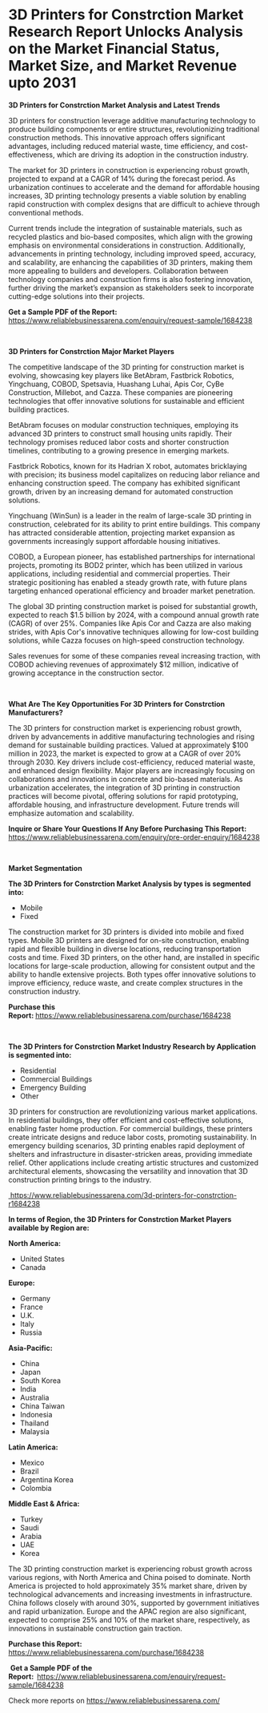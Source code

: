 <p><h1>3D Printers for Constrction Market Research Report Unlocks Analysis on the Market Financial Status, Market Size, and Market Revenue upto 2031</h1></p><p><strong>3D Printers for Constrction Market Analysis and Latest Trends</strong></p>
<p><p>3D printers for construction leverage additive manufacturing technology to produce building components or entire structures, revolutionizing traditional construction methods. This innovative approach offers significant advantages, including reduced material waste, time efficiency, and cost-effectiveness, which are driving its adoption in the construction industry. </p><p>The market for 3D printers in construction is experiencing robust growth, projected to expand at a CAGR of 14% during the forecast period. As urbanization continues to accelerate and the demand for affordable housing increases, 3D printing technology presents a viable solution by enabling rapid construction with complex designs that are difficult to achieve through conventional methods. </p><p>Current trends include the integration of sustainable materials, such as recycled plastics and bio-based composites, which align with the growing emphasis on environmental considerations in construction. Additionally, advancements in printing technology, including improved speed, accuracy, and scalability, are enhancing the capabilities of 3D printers, making them more appealing to builders and developers. Collaboration between technology companies and construction firms is also fostering innovation, further driving the market’s expansion as stakeholders seek to incorporate cutting-edge solutions into their projects.</p></p>
<p><strong>Get a Sample PDF of the Report:&nbsp;</strong> <a href="https://www.reliablebusinessarena.com/enquiry/request-sample/1684238?utm_campaign=1912&utm_medium=2&utm_source=Github&utm_content=ia&utm_term=30122024&utm_id=3d-printers-for-constrction">https://www.reliablebusinessarena.com/enquiry/request-sample/1684238</a></p>
<p>&nbsp;</p>
<p><strong>3D Printers for Constrction Major Market Players</strong></p>
<p><p>The competitive landscape of the 3D printing for construction market is evolving, showcasing key players like BetAbram, Fastbrick Robotics, Yingchuang, COBOD, Spetsavia, Huashang Luhai, Apis Cor, CyBe Construction, Millebot, and Cazza. These companies are pioneering technologies that offer innovative solutions for sustainable and efficient building practices.</p><p>BetAbram focuses on modular construction techniques, employing its advanced 3D printers to construct small housing units rapidly. Their technology promises reduced labor costs and shorter construction timelines, contributing to a growing presence in emerging markets.</p><p>Fastbrick Robotics, known for its Hadrian X robot, automates bricklaying with precision; its business model capitalizes on reducing labor reliance and enhancing construction speed. The company has exhibited significant growth, driven by an increasing demand for automated construction solutions.</p><p>Yingchuang (WinSun) is a leader in the realm of large-scale 3D printing in construction, celebrated for its ability to print entire buildings. This company has attracted considerable attention, projecting market expansion as governments increasingly support affordable housing initiatives.</p><p>COBOD, a European pioneer, has established partnerships for international projects, promoting its BOD2 printer, which has been utilized in various applications, including residential and commercial properties. Their strategic positioning has enabled a steady growth rate, with future plans targeting enhanced operational efficiency and broader market penetration.</p><p>The global 3D printing construction market is poised for substantial growth, expected to reach $1.5 billion by 2024, with a compound annual growth rate (CAGR) of over 25%. Companies like Apis Cor and Cazza are also making strides, with Apis Cor's innovative techniques allowing for low-cost building solutions, while Cazza focuses on high-speed construction technology.</p><p>Sales revenues for some of these companies reveal increasing traction, with COBOD achieving revenues of approximately $12 million, indicative of growing acceptance in the construction sector.</p></p>
<p>&nbsp;</p>
<p><strong>What Are The Key Opportunities For 3D Printers for Constrction Manufacturers?</strong></p>
<p><p>The 3D printers for construction market is experiencing robust growth, driven by advancements in additive manufacturing technologies and rising demand for sustainable building practices. Valued at approximately $100 million in 2023, the market is expected to grow at a CAGR of over 20% through 2030. Key drivers include cost-efficiency, reduced material waste, and enhanced design flexibility. Major players are increasingly focusing on collaborations and innovations in concrete and bio-based materials. As urbanization accelerates, the integration of 3D printing in construction practices will become pivotal, offering solutions for rapid prototyping, affordable housing, and infrastructure development. Future trends will emphasize automation and scalability.</p></p>
<p><strong>Inquire or Share Your Questions If Any Before Purchasing This Report:</strong> <a href="https://www.reliablebusinessarena.com/enquiry/pre-order-enquiry/1684238?utm_campaign=1912&utm_medium=2&utm_source=Github&utm_content=ia&utm_term=30122024&utm_id=3d-printers-for-constrction">https://www.reliablebusinessarena.com/enquiry/pre-order-enquiry/1684238</a></p>
<p>&nbsp;</p>
<p><strong>Market Segmentation</strong></p>
<p><strong>The 3D Printers for Constrction Market Analysis by types is segmented into:</strong></p>
<p><ul><li>Mobile</li><li>Fixed</li></ul></p>
<p><p>The construction market for 3D printers is divided into mobile and fixed types. Mobile 3D printers are designed for on-site construction, enabling rapid and flexible building in diverse locations, reducing transportation costs and time. Fixed 3D printers, on the other hand, are installed in specific locations for large-scale production, allowing for consistent output and the ability to handle extensive projects. Both types offer innovative solutions to improve efficiency, reduce waste, and create complex structures in the construction industry.</p></p>
<p><strong>Purchase this Report:&nbsp;</strong><a href="https://www.reliablebusinessarena.com/purchase/1684238?utm_campaign=1912&utm_medium=2&utm_source=Github&utm_content=ia&utm_term=30122024&utm_id=3d-printers-for-constrction">https://www.reliablebusinessarena.com/purchase/1684238</a></p>
<p>&nbsp;</p>
<p><strong>The 3D Printers for Constrction Market Industry Research by Application is segmented into:</strong></p>
<p><ul><li>Residential</li><li>Commercial Buildings</li><li>Emergency Building</li><li>Other</li></ul></p>
<p><p>3D printers for construction are revolutionizing various market applications. In residential buildings, they offer efficient and cost-effective solutions, enabling faster home production. For commercial buildings, these printers create intricate designs and reduce labor costs, promoting sustainability. In emergency building scenarios, 3D printing enables rapid deployment of shelters and infrastructure in disaster-stricken areas, providing immediate relief. Other applications include creating artistic structures and customized architectural elements, showcasing the versatility and innovation that 3D construction printing brings to the industry.</p></p>
<p><a href="https://www.reliablebusinessarena.com/3d-printers-for-constrction-r1684238?utm_campaign=1912&utm_medium=2&utm_source=Github&utm_content=ia&utm_term=30122024&utm_id=3d-printers-for-constrction">&nbsp;https://www.reliablebusinessarena.com/3d-printers-for-constrction-r1684238</a></p>
<p><strong>In terms of Region, the 3D Printers for Constrction Market Players available by Region are:</strong></p>
<p>
    <p> <strong> North America: </strong>
        <ul>
            <li>United States</li>
            <li>Canada</li>
        </ul>
        </p> 
    <p> <strong> Europe: </strong>
        <ul>
            <li>Germany</li>
            <li>France</li>
            <li>U.K.</li>
            <li>Italy</li>
            <li>Russia</li>
        </ul>
        </p> 
    <p> <strong> Asia-Pacific: </strong>
        <ul>
            <li>China</li>
            <li>Japan</li>
            <li>South Korea</li>
            <li>India</li>
            <li>Australia</li>
            <li>China Taiwan</li>
            <li>Indonesia</li>
            <li>Thailand</li>
            <li>Malaysia</li>
        </ul>
        </p> 
    <p> <strong> Latin America: </strong>
        <ul>
            <li>Mexico</li>
            <li>Brazil</li>
            <li>Argentina Korea</li>
            <li>Colombia</li>
        </ul>
        </p> 
    <p> <strong> Middle East & Africa: </strong>
        <ul>
            <li>Turkey</li>
            <li>Saudi</li>
            <li>Arabia</li>
            <li>UAE</li>
            <li>Korea</li>
        </ul>
    </p>
    </p>
<p><p>The 3D printing construction market is experiencing robust growth across various regions, with North America and China poised to dominate. North America is projected to hold approximately 35% market share, driven by technological advancements and increasing investments in infrastructure. China follows closely with around 30%, supported by government initiatives and rapid urbanization. Europe and the APAC region are also significant, expected to comprise 25% and 10% of the market share, respectively, as innovations in sustainable construction gain traction.</p></p>
<p><strong>Purchase this Report: </strong><a href="https://www.reliablebusinessarena.com/purchase/1684238?utm_campaign=1912&utm_medium=2&utm_source=Github&utm_content=ia&utm_term=30122024&utm_id=3d-printers-for-constrction">https://www.reliablebusinessarena.com/purchase/1684238</a></p>
<p>&nbsp;<strong>Get a Sample PDF of the Report:&nbsp;&nbsp;</strong><a href="https://www.reliablebusinessarena.com/enquiry/request-sample/1684238?utm_campaign=1912&utm_medium=2&utm_source=Github&utm_content=ia&utm_term=30122024&utm_id=3d-printers-for-constrction">https://www.reliablebusinessarena.com/enquiry/request-sample/1684238</a></p>
<p><strong></strong></p>
<p>Check more reports on <a href="https://www.reliablebusinessarena.com/?utm_campaign=1912&utm_medium=2&utm_source=Github&utm_content=ia&utm_term=30122024&utm_id=3d-printers-for-constrction">https://www.reliablebusinessarena.com/</a></p>